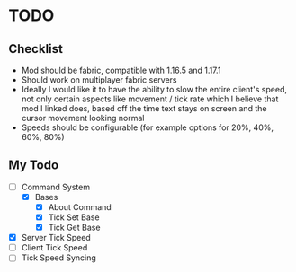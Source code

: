 # TODO

## Checklist

- Mod should be fabric, compatible with 1.16.5 and 1.17.1
- Should work on multiplayer fabric servers
- Ideally I would like it to have the ability to slow the entire client's speed, not only certain aspects like movement / tick rate which I believe that mod I linked does, based off the time text stays on screen and the cursor movement looking normal
- Speeds should be configurable (for example options for 20%, 40%, 60%, 80%)

## My Todo

- [ ] Command System
  - [X] Bases
    - [X] About Command
    - [X] Tick Set Base
    - [X] Tick Get Base
- [X] Server Tick Speed
- [ ] Client Tick Speed
- [ ] Tick Speed Syncing
